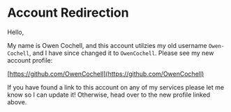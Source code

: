 # Account Redirection

Hello,

My name is Owen Cochell, and this account utilzies my old username `Owen-Cochell`, and I have since changed it to `OwenCochell`. 
Please see my new account profile:

[https://github.com/OwenCochell](https://github.com/OwenCochell)

If you have found a link to this account on any of my services please let me know so I can update it! Otherwise, head over to the new profile linked above.
